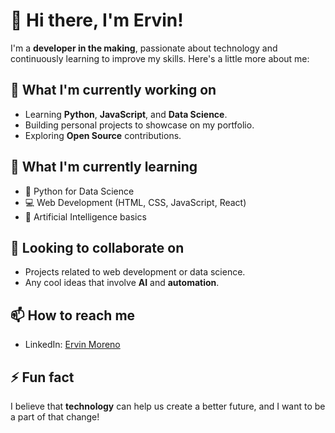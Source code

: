 # 👋 Hi there, I'm Ervin!

I'm a **developer in the making**, passionate about technology and continuously learning to improve my skills. Here's a little more about me:

## 🔭 What I'm currently working on

- Learning **Python**, **JavaScript**, and **Data Science**.
- Building personal projects to showcase on my portfolio.
- Exploring **Open Source** contributions.

## 🌱 What I'm currently learning

- 🐍 Python for Data Science
- 💻 Web Development (HTML, CSS, JavaScript, React)
- 🤖 Artificial Intelligence basics

## 🤝 Looking to collaborate on

- Projects related to web development or data science.
- Any cool ideas that involve **AI** and **automation**.

## 📫 How to reach me

- LinkedIn: [Ervin Moreno](https://www.linkedin.com/in/ervin-moreno-19b0b11b1/)
<!--- Portfolio: [Your Portfolio](https://your-portfolio.com)-->

## ⚡ Fun fact

I believe that **technology** can help us create a better future, and I want to be a part of that change!
<!--
**ervinj1998/ervinj1998** is a ✨ _special_ ✨ repository because its `README.md` (this file) appears on your GitHub profile.

Here are some ideas to get you started:

- 🔭 I’m currently working on ...
- 🌱 I’m currently learning ...
- 👯 I’m looking to collaborate on ...
- 🤔 I’m looking for help with ...
- 💬 Ask me about ...
- 📫 How to reach me: ...
- 😄 Pronouns: ...
- ⚡ Fun fact: ...
-->
